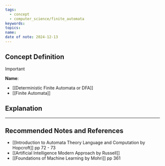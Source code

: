 ```yaml
---
tags:
  - concept
  - computer_science/finite_automata
keywords: 
topics: 
name: 
date of note: 2024-12-13
---
```


## Concept Definition

>[!important]
>**Name**: 



- [[Deterministic Finite Automata or DFA]]
- [[Finite Automata]]

## Explanation





-----------
##  Recommended Notes and References


- [[Introduction to Automata Theory Language and Computation by Hopcroft]] pp 72 - 73
- [[Artificial Intelligence Modern Approach by Russell]]
- [[Foundations of Machine Learning by Mohri]] pp 361
